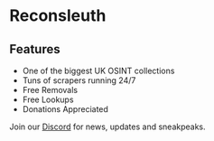 

# Reconsleuth
## Features
- One of the biggest UK OSINT collections
- Tuns of scrapers running 24/7
- Free Removals
- Free Lookups
- Donations Appreciated

Join our [Discord](https://discord.gg/PpF7eyunKG) for news, updates and sneakpeaks.
